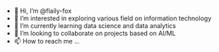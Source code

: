 - 👋 Hi, I’m @flaily-fox 
- 👀 I’m interested in exploring various field on information technology
- 🌱 I’m currently learning data science and data analytics
- 💞️ I’m looking to collaborate on projects based on AI/ML
- 📫 How to reach me ...

<!---
flaily-fox/flaily-fox is a ✨ special ✨ repository because its `README.md` (this file) appears on your GitHub profile.
You can click the Preview link to take a look at your changes.
--->
